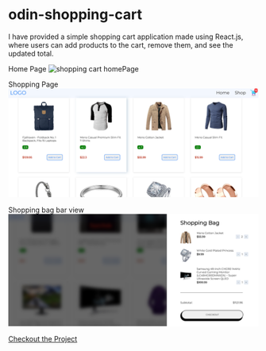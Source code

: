 # odin-shopping-cart
I have provided a simple shopping cart application made using React.js, where users can add products to the cart, remove them, and see the updated total.

Home Page
![shopping cart homePage]((Screenshot_20231214_085812.png))

Shopping Page
![shopping page](Screenshot_20231214_085833.png)

Shopping bag bar view
![shopping bag](Screenshot_20231214_085909.png)


[Checkout the Project](https://odin-shopping-cart-md9u1lpgz-subhranshu-sekhar-khilars-projects.vercel.app/)
